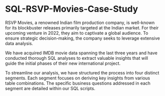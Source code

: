 # SQL-RSVP-Movies-Case-Study
RSVP Movies, a renowned Indian film production company, is well-known for its blockbuster releases primarily targeted at the Indian market. For their upcoming venture in 2022, they aim to captivate a global audience. To ensure strategic decision-making, the company seeks to leverage extensive data analysis.

We have acquired IMDB movie data spanning the last three years and have conducted thorough SQL analyses to extract valuable insights that will guide the initial phases of their new international project.

To streamline our analysis, we have structured the process into four distinct segments. Each segment focuses on deriving key insights from various table combinations. The specific business questions addressed in each segment are detailed within our SQL scripts.
